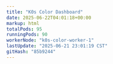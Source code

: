 ```yaml
---
title: "K0s Color Dashboard"
date: 2025-06-22T04:01:18+00:00
markup: html
totalPods: 95
runningPods: 90
workerNode: "k0s-color-worker-1"
lastUpdate: "2025-06-21 23:01:19 CST"
gitHash: "85b9244"
---
```


<!-- This content is dynamically updated by the DashboardUpdater Operator -->
<!-- The dashboard UI is rendered by Hugo templates and CSS/JS files -->
